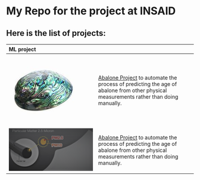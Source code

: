 # My Repo for the project at INSAID

## Here is the  list of projects:


|  ML project |   |
| :------------ | :------------ |
|  [![abalone](https://raw.githubusercontent.com/pusagar/insaid_ml_project/main/images/abalone.jpeg "abalone")](https://raw.githubusercontent.com/pusagar/insaid_ml_project/main/images/abalone.jpeg "abalone")  |  [Abalone Project](https://github.com/pusagar/insaid_ml_project/blob/main/Abalone_prediction/ML_abalone_project_sagar.ipynb "Abalone")    to automate the process of predicting the age of abalone from other physical measurements rather than doing manually.|
|  [![pollution](https://raw.githubusercontent.com/pusagar/insaid_ml_project/main/images/pm25.png "abalone")](https://raw.githubusercontent.com/pusagar/insaid_ml_project/main/images/abalone.jpeg "abalone")  |  [Abalone Project](https://github.com/pusagar/insaid_ml_project/blob/main/Abalone_prediction/ML_beijing-sagar_final.ipynb "Abalone")    to automate the process of predicting the age of abalone from other physical measurements rather than doing manually.|
